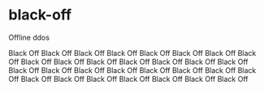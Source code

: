 # black-off
Offline ddos 



Black Off
Black Off
Black Off
Black Off
Black Off
Black Off
Black Off
Black Off
Black Off
Black Off
Black Off
Black Off
Black Off
Black Off
Black Off
Black Off
Black Off
Black Off
Black Off
Black Off
Black Off
Black Off
Black Off
Black Off
Black Off
Black Off
Black Off
Black Off
Black Off
Black Off

